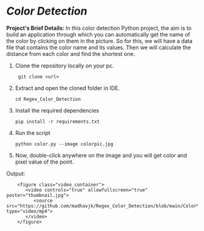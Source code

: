 # ***Color Detection***

**Project's Brief Details:**  In this color detection Python project, the aim is to build an application through which you can automatically get the name of the color by clicking on them in the picture. So for this, we will have a data file that contains the color name and its values. Then we will calculate the distance from each color and find the shortest one.

1.  Clone the repository locally on your pc.
         
         git clone <url>
  
2.  Extract and open the cloned folder in IDE.

        cd Regex_Color_Detection

3.  Install the required dependencies
        
        pip install -r requirements.txt
        
4.  Run the script
        
        python color.py --image colorpic.jpg
        
5.  Now, double-click anywhere on the image and you will get color and pixel value of the point.  

Output:

<!-- blank line -->
        
        <figure class="video_container">
           <video controls="true" allowfullscreen="true" poster="thumbnail.jpg">
              <source src="https://github.com/madhavjk/Regex_Color_Detection/blob/main/Color%20Detection.mp4" type="video/mp4">
           </video>
        </figure>
<!-- blank line -->


